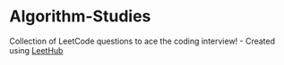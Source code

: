 # Algorithm-Studies
Collection of LeetCode questions to ace the coding interview! - Created using [LeetHub](https://github.com/QasimWani/LeetHub)
